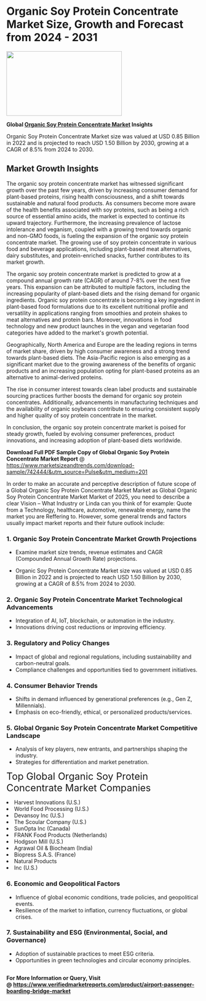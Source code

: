 <H1>Organic Soy Protein Concentrate Market Size, Growth and Forecast from 2024 - 2031</H1><img class="aligncenter size-medium wp-image-584254" src="https://thirdeyenews.in/wp-content/uploads/2024/09/Global-Market-Research-300x168.jpeg" alt="" width="300" height="168" /><p><strong>Global&nbsp;<a href="https://www.marketsizeandtrends.com/download-sample/742444/&amp;utm_source=Pulse&amp;utm_medium=201">Organic Soy Protein Concentrate Market</a> Insights</strong></p><p>Organic Soy Protein Concentrate Market size was valued at USD 0.85 Billion in 2022 and is projected to reach USD 1.50 Billion by 2030, growing at a CAGR of 8.5% from 2024 to 2030.</p><p><h2>Market Growth Insights</h2> <p>The organic soy protein concentrate market has witnessed significant growth over the past few years, driven by increasing consumer demand for plant-based proteins, rising health consciousness, and a shift towards sustainable and natural food products. As consumers become more aware of the health benefits associated with soy proteins, such as being a rich source of essential amino acids, the market is expected to continue its upward trajectory. Furthermore, the increasing prevalence of lactose intolerance and veganism, coupled with a growing trend towards organic and non-GMO foods, is fueling the expansion of the organic soy protein concentrate market. The growing use of soy protein concentrate in various food and beverage applications, including plant-based meat alternatives, dairy substitutes, and protein-enriched snacks, further contributes to its market growth. </p> <p>The organic soy protein concentrate market is predicted to grow at a compound annual growth rate (CAGR) of around 7-8% over the next five years. This expansion can be attributed to multiple factors, including the increasing popularity of plant-based diets and the rising demand for organic ingredients. Organic soy protein concentrate is becoming a key ingredient in plant-based food formulations due to its excellent nutritional profile and versatility in applications ranging from smoothies and protein shakes to meat alternatives and protein bars. Moreover, innovations in food technology and new product launches in the vegan and vegetarian food categories have added to the market's growth potential.</p> <p>Geographically, North America and Europe are the leading regions in terms of market share, driven by high consumer awareness and a strong trend towards plant-based diets. The Asia-Pacific region is also emerging as a significant market due to the growing awareness of the benefits of organic products and an increasing population opting for plant-based proteins as an alternative to animal-derived proteins.</p> <p>The rise in consumer interest towards clean label products and sustainable sourcing practices further boosts the demand for organic soy protein concentrates. Additionally, advancements in manufacturing techniques and the availability of organic soybeans contribute to ensuring consistent supply and higher quality of soy protein concentrate in the market.</p> <p>In conclusion, the organic soy protein concentrate market is poised for steady growth, fueled by evolving consumer preferences, product innovations, and increasing adoption of plant-based diets worldwide.</p> <p></p><p><span class=""><strong>Download Full PDF Sample Copy of Global Organic Soy Protein Concentrate Market Report</strong> @ <a href="https://www.marketsizeandtrends.com/download-sample/742444/&amp;utm_source=Pulse&amp;utm_medium=201" target="_blank">https://www.marketsizeandtrends.com/download-sample/742444/&amp;utm_source=Pulse&amp;utm_medium=201</a></span></p><p>In order to make an accurate and perceptive description of future scope of a Global&nbsp;Organic Soy Protein Concentrate Market Market as Global&nbsp;Organic Soy Protein Concentrate Market Market of 2025, you need to describe a clear Vision &ndash; What Industry or Linda can you think of for example: Quote from a Technology, healthcare, automotive, renewable energy, name the market you are Reffering to. However, some general trends and factors usually impact market reports and their future outlook include:</p><h3>1.&nbsp;<strong>Organic Soy Protein Concentrate Market Growth Projections</strong></h3><ul><li>Examine market size trends, revenue estimates and CAGR (Compounded Annual Growth Rate) projections.</li><li><p>Organic Soy Protein Concentrate Market size was valued at USD 0.85 Billion in 2022 and is projected to reach USD 1.50 Billion by 2030, growing at a CAGR of 8.5% from 2024 to 2030.</p></li></ul><h3>2.&nbsp;<strong>Organic Soy Protein Concentrate Market Technological Advancements</strong></h3><ul><li>Integration of AI, IoT, blockchain, or automation in the industry.</li><li>Innovations driving cost reductions or improving efficiency.</li></ul><h3>3.&nbsp;<strong>Regulatory and Policy Changes</strong></h3><ul><li>Impact of global and regional regulations, including sustainability and carbon-neutral goals.</li><li>Compliance challenges and opportunities tied to government initiatives.</li></ul><h3>4.&nbsp;<strong>Consumer Behavior Trends</strong></h3><ul><li>Shifts in demand influenced by generational preferences (e.g., Gen Z, Millennials).</li><li>Emphasis on eco-friendly, ethical, or personalized products/services.</li></ul><h3>5.&nbsp;<strong>Global Organic Soy Protein Concentrate Market Competitive Landscape</strong></h3><ul><li>Analysis of key players, new entrants, and partnerships shaping the industry.</li><li>Strategies for differentiation and market penetration.</li></ul><p data-pm-slice="1 1 []"><span style="color: inherit; font-family: inherit; font-size: 25px;">Top Global Organic Soy Protein Concentrate Market Companies</span></p><div class="" data-test-id=""><p><li>Harvest Innovations (U.S.)</li><li> World Food Processing (U.S.)</li><li> Devansoy Inc (U.S.)</li><li> The Scoular Company (U.S.)</li><li> SunOpta Inc (Canada)</li><li> FRANK Food Products (Netherlands)</li><li> Hodgson Mill (U.S.)</li><li> Agrawal Oil & Biocheam (India)</li><li> Biopress S.A.S. (France)</li><li> Natural Products</li><li> Inc (U.S.)</li></p></div><h3>6.&nbsp;<strong>Economic and Geopolitical Factors</strong></h3><ul><li>Influence of global economic conditions, trade policies, and geopolitical events.</li><li>Resilience of the market to inflation, currency fluctuations, or global crises.</li></ul><h3>7.&nbsp;<strong>Sustainability and ESG (Environmental, Social, and Governance)</strong></h3><ul><li>Adoption of sustainable practices to meet ESG criteria.</li><li>Opportunities in green technologies and circular economy principles.</li></ul><h2><strong style="font-size: 14px;">For More Information or Query, Visit @&nbsp;</strong><a style="background-color: #ffffff; font-size: 14px;" href="https://www.marketsizeandtrends.com/report/organic-soy-protein-concentrate-market/" target="_blank">https://www.verifiedmarketreports.com/product/airport-passenger-boarding-bridge-market</a></h2>